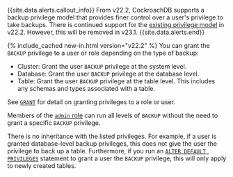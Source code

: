 {{site.data.alerts.callout_info}}
From v22.2, CockroachDB supports a backup privilege model that provides finer control over a user's privilege to take backups. There is continued support for the [existing privilege model](#existing-required-privileges) in v22.2. However, this will be removed in v23.1.
{{site.data.alerts.end}}

{% include_cached new-in.html version="v22.2" %} You can grant the `BACKUP` privilege to a user or role depending on the type of backup:

- Cluster: Grant the user `BACKUP` privilege at the system level.
- Database: Grant the user `BACKUP` privilege at the database level.
- Table: Grant the user `BACKUP` privilege at the table level. This includes any schemas and types associated with a table.

See [`GRANT`](grant.html) for detail on granting privileges to a role or user.

Members of the [`admin` role](security-reference/authorization.html#admin-role) can run all levels of `BACKUP` without the need to grant a specific `BACKUP` privilege.

There is no inheritance with the listed privileges. For example, if a user is granted database-level backup privileges, this does not give the user the privilege to back up a table. Furthermore, if you run an [`ALTER DEFAULT PRIVILEGES`](alter-default-privileges.html) statement to grant a user the `BACKUP` privilege, this will only apply to newly created tables.